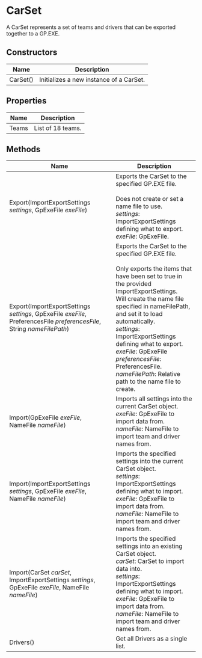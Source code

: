 # CarSet

A CarSet represents a set of teams and drivers that can be exported together to a GP.EXE.

## Constructors

| Name  | Description  |
|-------|--------------|
| CarSet()  | Initializes a new instance of a CarSet.  |


## Properties

| Name  | Description  |
|-------|--------------|
| Teams  | List of 18 teams.  |


## Methods

| Name  | Description  |
|-------|--------------|
| Export(ImportExportSettings *settings*, GpExeFile *exeFile*)  | Exports the CarSet to the specified GP.EXE file.<br /><br />Does not create or set a name file to use.<br />*settings*: ImportExportSettings defining what to export.<br />*exeFile*: GpExeFile.<br />  |
| Export(ImportExportSettings *settings*, GpExeFile *exeFile*, PreferencesFile *preferencesFile*, String *nameFilePath*)  | Exports the CarSet to the specified GP.EXE file.<br /><br />Only exports the items that have been set to true in the provided ImportExportSettings.<br />Will create the name file specified in nameFilePath, and set it to load automatically.<br />*settings*: ImportExportSettings defining what to export.<br />*exeFile*: GpExeFile<br />*preferencesFile*: PreferencesFile.<br />*nameFilePath*: Relative path to the name file to create.<br />  |
| Import(GpExeFile *exeFile*, NameFile *nameFile*)  | Imports all settings into the current CarSet object.<br />*exeFile*: GpExeFile to import data from.<br />*nameFile*: NameFile to import team and driver names from.<br />  |
| Import(ImportExportSettings *settings*, GpExeFile *exeFile*, NameFile *nameFile*)  | Imports the specified settings into the current CarSet object.<br />*settings*: ImportExportSettings defining what to import.<br />*exeFile*: GpExeFile to import data from.<br />*nameFile*: NameFile to import team and driver names from.<br />  |
| Import(CarSet *carSet*, ImportExportSettings *settings*, GpExeFile *exeFile*, NameFile *nameFile*)  | Imports the specified settings into an existing CarSet object.<br />*carSet*: CarSet to import data into.<br />*settings*: ImportExportSettings defining what to import.<br />*exeFile*: GpExeFile to import data from.<br />*nameFile*: NameFile to import team and driver names from.<br />  |
| Drivers()  | Get all Drivers as a single list.  |


